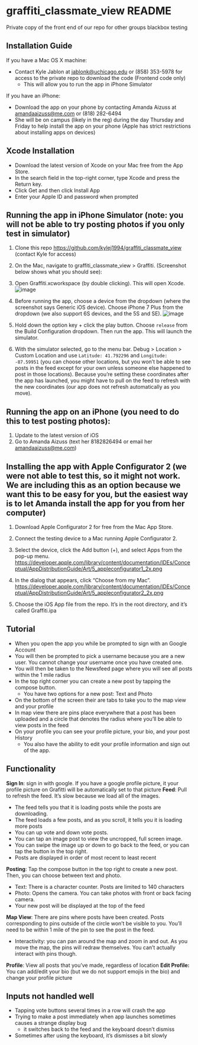 # graffiti_classmate_view README
Private copy of the front end of our repo for other groups blackbox testing

## Installation Guide

If you have a Mac OS X machine:

- Contact Kyle Jablon at jablonk@uchicago.edu or (858) 353-5978 for access to the private repo to download the code (Frontend code only)
  - This will allow you to run the app in iPhone Simulator

If you have an iPhone:

  - Download the app on your phone by contacting Amanda Aizuss at amandaaizuss@me.com or (818) 282-6494
  - She will be on campus (likely in the reg) during the day Thursday and Friday to help install the app on your phone (Apple has strict restrictions about installing apps on devices)
## Xcode Installation
- Download the latest version of Xcode on your Mac free from the App Store.
- In the search field in the top-right corner, type Xcode and press the Return key.
- Click Get and then click Install App
- Enter your Apple ID and password when prompted
## Running the app in iPhone Simulator (note: you will not be able to try posting photos if you only test in simulator)
1. Clone this repo https://github.com/kylej1994/graffiti_classmate_view (contact Kyle for access)
2. On the Mac, navigate to graffiti_classmate_view > Graffiti. (Screenshot below shows what you should see):
3. Open Graffiti.xcworkspace (by double clicking). This will open Xcode. 
![image](https://d2mxuefqeaa7sj.cloudfront.net/s_B4A3E709240AA2A5A2720EBAE4DBFDC06F4C2268776FCFF1CE8D76622B726E4F_1489017796696_Screen+Shot+2017-03-08+at+6.02.08+PM.png)




1. Before running the app, choose a device from the dropdown (where the screenshot says Generic iOS device). Choose iPhone 7 Plus from the dropdown (we also support 6S devices, and the 5S and SE). 
![image](https://d2mxuefqeaa7sj.cloudfront.net/s_B4A3E709240AA2A5A2720EBAE4DBFDC06F4C2268776FCFF1CE8D76622B726E4F_1489018494276_Screen+Shot+2017-03-08+at+6.14.26+PM.png)

1. Hold down the option key + click the play button. Choose `release` from the Build Configuration dropdown. Then run the app. This will launch the simulator.
2. With the simulator selected, go to the menu bar. Debug > Location > Custom Location and use `Latitude: 41.792296`  and `Longitude: -87.59951` (you can choose other locations, but you won’t be able to see posts in the feed except for your own unless someone else happened to post in those locations). Because you’re setting these coordinates after the app has launched, you might have to pull on the feed to refresh with the new coordinates (our app does not refresh automatically as you move).


## Running the app on an iPhone (you need to do this to test posting photos): 
1. Update to the latest version of iOS
2. Go to Amanda Aizuss (text her 8182826494 or email her amandaaizuss@me.com)


## Installing the app with Apple Configurator 2 (we were not able to test this, so it might not work. We are including this as an option because we want this to be easy for you, but the easiest way is to let Amanda install the app for you from her computer)
1. Download Apple Configurator 2 for free from the Mac App Store. 
2. Connect the testing device to a Mac running Apple Configurator 2.
3. Select the device, click the Add button (+), and select Apps from the pop-up menu.
https://developer.apple.com/library/content/documentation/IDEs/Conceptual/AppDistributionGuide/Art/5_appleconfigurator1_2x.png

4. In the dialog that appears, click “Choose from my Mac”.
https://developer.apple.com/library/content/documentation/IDEs/Conceptual/AppDistributionGuide/Art/5_appleconfigurator2_2x.png

5. Choose the iOS App file from the repo. It’s in the root directory, and it’s called Graffiti.ipa
## Tutorial
- When you open the app you while be prompted to sign with an Google Account 
- You will then be prompted to pick a username because you are a new user. You cannot change your username once you have created one. 
- You will then be taken to the Newsfeed page where you will see all posts within the 1 mile radius 
- In the top right corner you can create a new post by tapping the compose button.
  - You have two options for a new post: Text and Photo
- On the bottom of the screen their are tabs to take you to the map view and your profile 
- In map view there are pins place everywhere that a post has been uploaded and a circle that denotes the radius where you’ll be able to view posts in the feed
- On your profile you can see your profile picture, your bio, and your post History 
  - You also have the ability to edit your profile information and sign out of the app. 
## Functionality

**Sign In**: sign in with google. If you have a google profile picture, it your profile picture on Grafitti will be automatically set to that picture
**Feed**: Pull to refresh the feed. It’s slow because we load all of the images. 

- The feed tells you that it is loading posts while the posts are downloading. 
- The feed loads a few posts, and as you scroll, it tells you it is loading more posts
- You can up vote and down vote posts. 
- You can tap an image post to view the uncropped, full screen image. 
- You can swipe the image up or down to go back to the feed, or you can tap the button in the top right.
- Posts are displayed in order of most recent to least recent

**Posting**: Tap the compose button in the top right to create a new post. Then, you can choose between text and photo. 

- Text: There is a character counter. Posts are limited to 140 characters
- Photo: Opens the camera. You can take photos with front or back facing camera.
- Your new post will be displayed at the top of the feed 

**Map View**: There are pins where posts have been created. Posts corresponding to pins outside of the circle won’t be visible to you. You’ll need to be within 1 mile of the pin to see the post in the feed. 

- Interactivity: you can pan around the map and zoom in and out. As you move the map, the pins will redraw themselves. You can’t actually interact with pins though.

**Profile**: View all posts that you’ve made, regardless of location
**Edit Profile:** You can add/edit your bio (but we do not support emojis in the bio) and change your profile picture

## Inputs not handled well
- Tapping vote buttons several times in a row will crash the app
- Trying to make a post immediately when app launches sometimes causes a strange display bug
  - it switches back to the feed and the keyboard doesn’t dismiss
- Sometimes after using the keyboard, it’s dismisses a bit slowly




